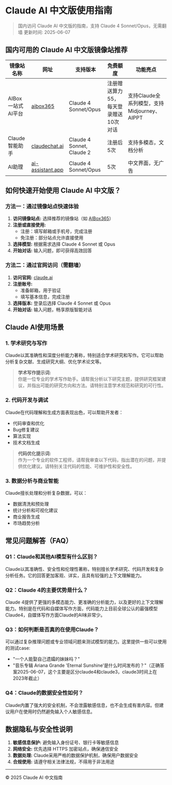 # Claude AI 中文版使用指南

> 国内访问 Claude AI 中文版的指南，支持 Claude 4 Sonnet/Opus，无需翻墙
> 更新时间: 2025-06-07

## 国内可用的 Claude AI 中文版镜像站推荐

| 镜像站名称 | 网址 | 支持版本 | 免费额度 | 功能亮点 |
|------------|------|----------|-----------|-----------|
| AIBox 一站式AI平台 | [aibox365](https://chat.aibox365.cn) | Claude 4 Sonnet/Opus | 注册赠送算力55，每天登录赠送10次对话 | 支持Claude全系列模型，支持Midjourney、AIPPT |
| Claude智能助手 | [claudechat.ai](https://claudechat.ai) | Claude 4 Sonnet, Claude 2 | 注册后5次 | 支持多模态，文档分析 |
| AI助理 | [ai-assistant.app](https://ai-assistant.app) | Claude 4 Sonnet/Opus | 5次 | 中文界面，无广告 |

## 如何快速开始使用 Claude AI 中文版？

### 方法一：通过镜像站点快速体验

1. **访问镜像站点:** 选择推荐的镜像站（如 [AIBox365](https://chat.aibox365.cn)）
2. **注册或直接使用:**
   - 注册：填写邮箱或手机号，完成注册
   - 免注册：部分站点允许直接使用
3. **选择模型:** 根据需求选择 Claude 4 Sonnet 或 Opus
4. **开始对话:** 输入问题，即可获得高效回答

### 方法二：通过官网访问（需翻墙）

1. **访问官网:** [claude.ai](https://claude.ai)
2. **注册账号:**
   - 准备邮箱，用于验证
   - 填写基本信息，完成注册
3. **选择版本:** 登录后选择 Claude 4 Sonnet 或 Opus
4. **开始对话:** 输入问题，畅享原版智能对话

## Claude AI使用场景

### 1. 学术研究与写作

Claude以其准确性和深度分析能力著称，特别适合学术研究和写作。它可以帮助分析复杂文献、生成研究大纲、优化学术论文等。

> **学术写作提示词:**  
> 你是一位专业的学术写作助手。请帮我分析以下研究主题，提供研究框架建议，并指出可能的研究方向和方法。请特别注意学术规范和研究的可行性。

### 2. 代码开发与调试

Claude在代码理解和生成方面表现出色，可以帮助开发者：
- 代码审查和优化
- Bug修复建议
- 算法实现
- 技术文档生成

> **代码优化提示词:**  
> 作为一个专业的软件工程师，请帮我审查以下代码，指出潜在的问题，并提供优化建议。请特别关注代码的性能、可维护性和安全性。

### 3. 数据分析与商业智能

Claude擅长处理和分析复杂数据，可以：
- 数据清洗和预处理
- 统计分析和可视化建议
- 商业报告生成
- 市场趋势分析

## 常见问题解答（FAQ）

### Q1：Claude和其他AI模型有什么区别？
Claude以其准确性、安全性和伦理性著称，特别擅长学术研究、代码开发和复杂分析任务。它的回答更加客观、详实，且具有较强的上下文理解能力。

### Q2：Claude 4的主要优势是什么？
Claude 4提供了更强的多模态能力、更准确的分析能力，以及更好的上下文理解能力。特别是在代码和自媒体写作方面，代码能力上目前全球公认的最强模型Claude4，自媒体写作方面Claude的AI味非常少。

### Q3：如何判断是否真的在使用Claude？
可以通过复杂推理问题或专业领域问题来测试模型的能力。这里提供一些可以使用的测试case:
- "一个人能娶自己遗孀的妹妹吗？"
- "音乐专辑 Ariana Grande 'Eternal Sunshine'是什么时间发布的？"（正确答案2025-06-07，这个主要是区分claude4和claude3，claude3时间上在2023年截止）

### Q4：Claude的数据安全性如何？
Claude内置了强大的安全机制，不会泄露敏感信息，也不会生成有害内容。但建议用户在使用时仍然避免输入个人敏感信息。

## 数据隐私与安全性说明

1. **敏感信息保护:** 避免输入身份证号、银行卡等敏感信息
2. **网络安全:** 优先选择 HTTPS 加密站点，确保通信安全
3. **数据处理:** Claude采用严格的数据保护机制，确保用户数据安全
4. **合规使用:** 请遵守相关法律法规，不得用于非法用途

---

© 2025 Claude AI 中文指南
